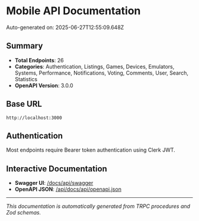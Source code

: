 # Mobile API Documentation

Auto-generated on: 2025-06-27T12:55:09.648Z

## Summary
- **Total Endpoints**: 26
- **Categories**: Authentication, Listings, Games, Devices, Emulators, Systems, Performance, Notifications, Voting, Comments, User, Search, Statistics
- **OpenAPI Version**: 3.0.0

## Base URL
`http://localhost:3000`

## Authentication
Most endpoints require Bearer token authentication using Clerk JWT.

## Interactive Documentation
- **Swagger UI**: [/docs/api/swagger](/docs/api/swagger)
- **OpenAPI JSON**: [/api/docs/api/openapi.json](/api/docs/api/openapi.json)

---
*This documentation is automatically generated from TRPC procedures and Zod schemas.*
